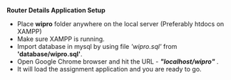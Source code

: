 **Router Details Application Setup**

* Place **wipro** folder anywhere on the local server (Preferably htdocs on XAMPP)
* Make sure XAMPP is running.
* Import database in mysql by using file *'wipro.sql'* from **'database/wipro.sql'**.
* Open Google Chrome browser and hit the URL -  ***"localhost/wipro"*** .
* It will load the assignment application and you are ready to go.
